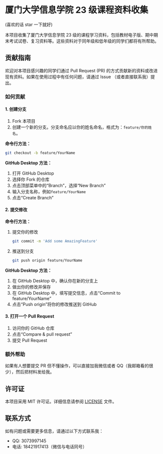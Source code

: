 # 厦门大学信息学院 23 级课程资料收集

(喜欢的话 star 一下就好)

本项目收集了厦门大学信息学院 23 级的课程学习资料，包括教材电子版、期中期末考试试卷、复习资料等。这些资料对于同年级和低年级的同学们都将有所帮助。

## 贡献指南

欢迎对本项目感兴趣的同学们通过 Pull Request (PR) 的方式贡献新的资料或改进现有资料。如果在使用过程中有任何问题，请通过 Issue （或者直接联系我）提出。

### 如何贡献

#### 1. 创建分支

1. Fork 本项目
2. 创建一个新的分支。分支命名应以你的姓名命名，格式为：`feature/你的姓名`。

**命令行方法：**

```sh
git checkout -b feature/YourName
```

**GitHub Desktop 方法：**

1. 打开 GitHub Desktop
2. 选择你 Fork 的仓库
3. 点击顶部菜单中的“Branch”，选择“New Branch”
4. 输入分支名称，例如`feature/YourName`
5. 点击“Create Branch”

#### 2. 提交修改

**命令行方法：**

1. 提交你的修改

   ```sh
   git commit -m 'Add some AmazingFeature'
   ```

2. 推送到分支

   ```sh
   git push origin feature/YourName
   ```

**GitHub Desktop 方法：**

1. 在 GitHub Desktop 中，确认你在新的分支上
2. 做出你的修改并保存
3. 在 GitHub Desktop 中，填写提交信息，点击“Commit to feature/YourName”
4. 点击“Push origin”将你的修改推送到 GitHub

#### 3. 打开一个 Pull Request

1. 访问你的 GitHub 仓库
2. 点击“Compare & pull request”
3. 提交 Pull Request

### 额外帮助

如果有人想要提交 PR 但不懂操作，可以直接加我微信或者 QQ（我邮箱看的很少），然后把材料发给我。

## 许可证

本项目采用 MIT 许可证。详细信息请参阅 [LICENSE](./LICENSE) 文件。

## 联系方式

如有问题或需要更多信息，请通过以下方式联系我：

- QQ: 3073997145
- 电话: 18421917413（微信与电话同号）
